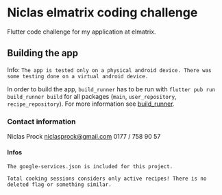 # Niclas elmatrix coding challenge

Flutter code challenge for my application at elmatrix.

## Building the app
Info: `The app is tested only on a physical android device. There was some testing done on a virtual android device.`

In order to build the app, `build_runner` has to be run with `flutter pub run build_runner build` for all packages (`main`, `user_repository`, `recipe_repository`). For more information see [build_runner](https://pub.dev/packages/build_runner).

### Contact information 
Niclas Prock
niclasprock@gmail.com
0177 / 758 90 57

#### Infos
    The google-services.json is included for this project.

    Total cooking sessions considers only active recipes! There is no deleted flag or something similar.
